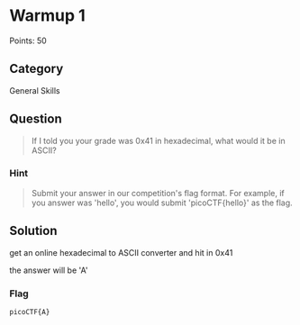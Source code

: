 # Warmup 1
Points: 50

## Category
General Skills

## Question
>If I told you your grade was 0x41 in hexadecimal, what would it be in ASCII? 

### Hint
>Submit your answer in our competition's flag format. For example, if you answer was 'hello', you would submit 'picoCTF{hello}' as the flag.

## Solution
get an online hexadecimal to ASCII converter and hit in 0x41

the answer will be 'A'
### Flag
`picoCTF{A}`

